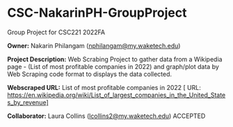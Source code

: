 # CSC-NakarinPH-GroupProject
Group Project for CSC221 2022FA

__Owner:__ Nakarin Philangam (nphilangam@my.waketech.edu)

__Project Description:__ Web Scrabing Project to gather data from a Wikipedia page - (List of most profitable companies in 2022)
                         and graph/plot data by Web Scraping code format to displays 
                         the data collected.
                         
__Webscraped URL:__ List of most profitable companies in 2022 [ URL: https://en.wikipedia.org/wiki/List_of_largest_companies_in_the_United_States_by_revenue]

__Collaborator:__ Laura Collins (lcollins2@my.waketech.edu) ACCEPTED
